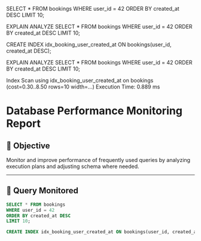 SELECT * FROM bookings
WHERE user_id = 42
ORDER BY created_at DESC
LIMIT 10;

EXPLAIN ANALYZE
SELECT * FROM bookings
WHERE user_id = 42
ORDER BY created_at DESC
LIMIT 10;

CREATE INDEX idx_booking_user_created_at ON bookings(user_id, created_at DESC);

EXPLAIN ANALYZE
SELECT * FROM bookings
WHERE user_id = 42
ORDER BY created_at DESC
LIMIT 10;

Index Scan using idx_booking_user_created_at on bookings
(cost=0.30..8.50 rows=10 width=...)
Execution Time: 0.889 ms

# Database Performance Monitoring Report

## 🎯 Objective

Monitor and improve performance of frequently used queries by analyzing execution plans and adjusting schema where needed.

---

## 🧪 Query Monitored

```sql
SELECT * FROM bookings
WHERE user_id = 42
ORDER BY created_at DESC
LIMIT 10;

CREATE INDEX idx_booking_user_created_at ON bookings(user_id, created_at DESC);


